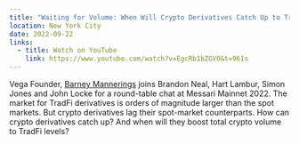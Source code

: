 ```yaml
---
title: "Waiting for Volume: When Will Crypto Derivatives Catch Up to TradFi?"
location: New York City
date: 2022-09-22
links:
  - title: Watch on YouTube
    link: https://www.youtube.com/watch?v=EgcRb1bZGV0&t=961s
---
```

Vega Founder, <a href="https://twitter.com/barnabee" target="_blank">Barney Mannerings</a> joins Brandon Neal, Hart Lambur, Simon Jones and John Locke for a round-table chat at Messari Mainnet 2022.
The market for TradFi derivatives is orders of magnitude larger than the spot markets. But crypto derivatives lag their spot-market counterparts. How can crypto derivatives catch up? And when will they boost total crypto volume to TradFi levels? 
